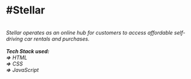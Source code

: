 <h1>#Stellar</h1> <br/> 
<i>Stellar operates as an online hub for customers to access affordable self-driving car rentals and purchases.</i> <br/> <br/>
<i>
<b>Tech Stack used:</b> <br/>
  <b>=></b> HTML<br/>
  <b>=></b> CSS<br/>
  <b>=></b> JavaScript
 </i>
